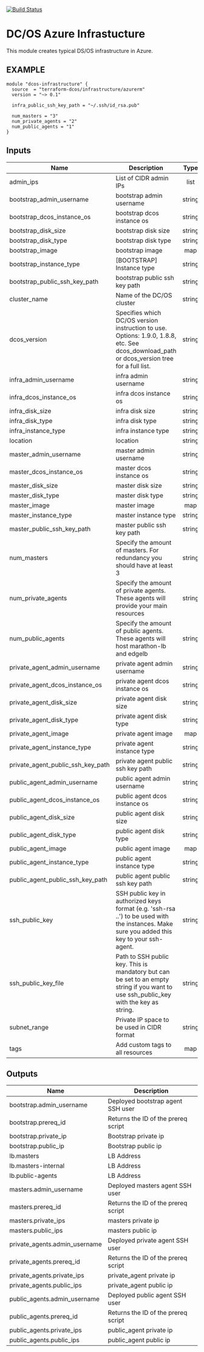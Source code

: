 [![Build Status](https://jenkins-terraform.mesosphere.com/service/dcos-terraform-jenkins/job/dcos-terraform/job/terraform-azurerm-infrastructure/job/master/badge/icon)](https://jenkins-terraform.mesosphere.com/service/dcos-terraform-jenkins/job/dcos-terraform/job/terraform-azurerm-infrastructure/job/master/)
# DC/OS Azure Infrastucture

This module creates typical DS/OS infrastructure in Azure.

## EXAMPLE

```hcl
module "dcos-infrastructure" {
  source  = "terraform-dcos/infrastructure/azurerm"
  version = "~> 0.1"

  infra_public_ssh_key_path = "~/.ssh/id_rsa.pub"

  num_masters = "3"
  num_private_agents = "2"
  num_public_agents = "1"
}
```


## Inputs

| Name | Description | Type | Default | Required |
|------|-------------|:----:|:-----:|:-----:|
| admin_ips | List of CIDR admin IPs | list | - | yes |
| bootstrap_admin_username | bootstrap admin username | string | `` | no |
| bootstrap_dcos_instance_os | bootstrap dcos instance os | string | `` | no |
| bootstrap_disk_size | bootstrap disk size | string | `` | no |
| bootstrap_disk_type | bootstrap disk type | string | `Standard_LRS` | no |
| bootstrap_image | bootstrap image | map | `<map>` | no |
| bootstrap_instance_type | [BOOTSTRAP] Instance type | string | `Standard_B2s` | no |
| bootstrap_public_ssh_key_path | bootstrap public ssh key path | string | `` | no |
| cluster_name | Name of the DC/OS cluster | string | - | yes |
| dcos_version | Specifies which DC/OS version instruction to use. Options: 1.9.0, 1.8.8, etc. See dcos_download_path or dcos_version tree for a full list. | string | `1.11.4` | no |
| infra_admin_username | infra admin username | string | `dcos_admin` | no |
| infra_dcos_instance_os | infra dcos instance os | string | `centos_7.3` | no |
| infra_disk_size | infra disk size | string | `128` | no |
| infra_disk_type | infra disk type | string | `Standard_LRS` | no |
| infra_instance_type | infra instance type | string | `Standard_DS11_v2` | no |
| location | location | string | `` | no |
| master_admin_username | master admin username | string | `` | no |
| master_dcos_instance_os | master dcos instance os | string | `` | no |
| master_disk_size | master disk size | string | `` | no |
| master_disk_type | master disk type | string | `Standard_LRS` | no |
| master_image | master image | map | `<map>` | no |
| master_instance_type | master instance type | string | `Standard_D4s_v3` | no |
| master_public_ssh_key_path | master public ssh key path | string | `` | no |
| num_masters | Specify the amount of masters. For redundancy you should have at least 3 | string | `3` | no |
| num_private_agents | Specify the amount of private agents. These agents will provide your main resources | string | `1` | no |
| num_public_agents | Specify the amount of public agents. These agents will host marathon-lb and edgelb | string | `1` | no |
| private_agent_admin_username | private agent admin username | string | `` | no |
| private_agent_dcos_instance_os | private agent dcos instance os | string | `` | no |
| private_agent_disk_size | private agent disk size | string | `` | no |
| private_agent_disk_type | private agent disk type | string | `Standard_LRS` | no |
| private_agent_image | private agent image | map | `<map>` | no |
| private_agent_instance_type | private agent instance type | string | `Standard_D4s_v3` | no |
| private_agent_public_ssh_key_path | private agent public ssh key path | string | `` | no |
| public_agent_admin_username | public agent admin username | string | `` | no |
| public_agent_dcos_instance_os | public agent dcos instance os | string | `` | no |
| public_agent_disk_size | public agent disk size | string | `` | no |
| public_agent_disk_type | public agent disk type | string | `Standard_LRS` | no |
| public_agent_image | public agent image | map | `<map>` | no |
| public_agent_instance_type | public agent instance type | string | `Standard_D4s_v3` | no |
| public_agent_public_ssh_key_path | public agent public ssh key path | string | `` | no |
| ssh_public_key | SSH public key in authorized keys format (e.g. 'ssh-rsa ..') to be used with the instances. Make sure you added this key to your ssh-agent. | string | `` | no |
| ssh_public_key_file | Path to SSH public key. This is mandatory but can be set to an empty string if you want to use ssh_public_key with the key as string. | string | - | yes |
| subnet_range | Private IP space to be used in CIDR format | string | `172.31.0.0/16` | no |
| tags | Add custom tags to all resources | map | `<map>` | no |

## Outputs

| Name | Description |
|------|-------------|
| bootstrap.admin_username | Deployed bootstrap agent SSH user |
| bootstrap.prereq_id | Returns the ID of the prereq script |
| bootstrap.private_ip | Bootstrap private ip |
| bootstrap.public_ip | Bootstrap public ip |
| lb.masters | LB Address |
| lb.masters-internal | LB Address |
| lb.public-agents | LB Address |
| masters.admin_username | Deployed masters agent SSH user |
| masters.prereq_id | Returns the ID of the prereq script |
| masters.private_ips | masters private ip |
| masters.public_ips | masters public ip |
| private_agents.admin_username | Deployed private agent SSH user |
| private_agents.prereq_id | Returns the ID of the prereq script |
| private_agents.private_ips | private_agent private ip |
| private_agents.public_ips | private_agent public ip |
| public_agents.admin_username | Deployed public agent SSH user |
| public_agents.prereq_id | Returns the ID of the prereq script |
| public_agents.private_ips | public_agent private ip |
| public_agents.public_ips | public_agent public ip |

